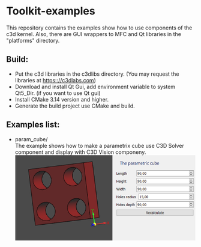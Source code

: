 # Toolkit-examples
This repository contains the examples show how to use components of the c3d kernel.
Also, there are GUI wrappers to MFC and Qt libraries in the "platforms" directory.

## Build:
* Put the c3d libraries in the c3dlibs directory. (You may request the libraries at [https:://c3dlabs.com](https:://c3dlabs.com))  
* Download and install Qt Gui, add environment variable to system Qt5_Dir. (if you want to use Qt gui)
* Install CMake 3.14 version and higher.
* Generate the build project use CMake and build.

## Examples list:  
* param_cube/  
The example shows how to make a parametrix cube use C3D Solver component and display with C3D Vision componeny.  
![alt text](param_cube/preview.png?raw=true "example preview")
